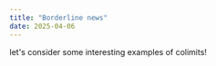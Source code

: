```yaml
---
title: "Borderline news"
date: 2025-04-06
---
```

let's consider some interesting examples of colimits! 
